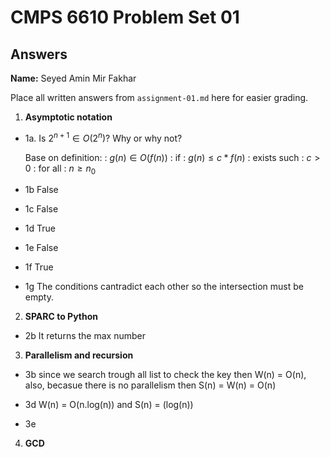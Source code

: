   # CMPS 6610 Problem Set 01
## Answers

**Name:** Seyed Amin Mir Fakhar


Place all written answers from `assignment-01.md` here for easier grading.

1. **Asymptotic notation**

  - 1a. Is $2^{n+1} \in O(2^n)$? Why or why not?

    Base on definition: \: $g(n) \in O(f(n))$ \: if  \: $g(n) \leq c*f(n)$ \: exists such  \: $c > 0$ \: for all \: $n \geq n_0$

  - 1b False
 
  - 1c False

  - 1d True

  - 1e False

  - 1f True

  - 1g The conditions cantradict each other so the intersection must be empty.

2. **SPARC to Python**

  - 2b It returns the max number

3. **Parallelism and recursion**

  - 3b since we search trough all list to check the key then W(n) = O(n), also, becasue there is no parallelism then S(n) = W(n) = O(n)

  - 3d W(n) = O(n.log(n)) and S(n) = (log(n))

  - 3e
  
4. **GCD**
